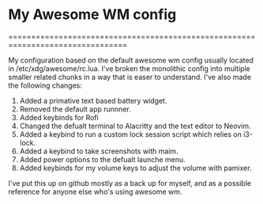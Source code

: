 # My Awesome WM config

================================================================================

My configuration based on the default awesome wm config usually located in
/etc/xdg/awesome/rc.lua. I've broken the monolithic config into multiple
smaller related chunks in a way that is easer to understand. I've also made
the following changes:

1. Added a primative text based battery widget.
2. Removed the default app runnner.
3. Added keybinds for Rofi
4. Changed the defualt terminal to Alacritty and the text editor to Neovim.
5. Added a keybind to run a custom lock session script which relies on i3-lock.
6. Added a keybind to take screenshots with maim.
7. Added power options to the defualt launche menu.
8. Added keybinds for my volume keys to adjust the volume with pamixer.

I've put this up on github mostly as a back up for myself, and as a possible
reference for anyone else who's using awesome wm.
